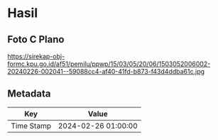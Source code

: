 # Hasil

## Foto C Plano

https://sirekap-obj-formc.kpu.go.id/af51/pemilu/ppwp/15/03/05/20/06/1503052006002-20240226-002041--59088cc4-af40-41fd-b873-f43d4ddba61c.jpg


## Metadata

| Key        | Value               |
| ---------- | ------------------- |
| Time Stamp | 2024-02-26 01:00:00 |



